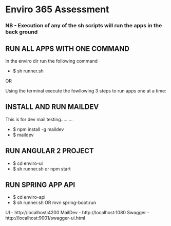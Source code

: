 
# Enviro 365 Assessment

### NB - Execution of any of the sh scripts will run the apps in the back ground

## RUN ALL APPS WITH ONE COMMAND
In the enviro dir run the following command
* $ sh runner.sh


OR 

Using the terminal execute the fowllowing 3 steps to run apps one at a time:

## INSTALL AND RUN MAILDEV
This is for dev mail testing.........

* $ npm install -g maildev
* $ maildev


## RUN ANGULAR 2 PROJECT

* $ cd enviro-ui
* $ sh runner.sh  or npm start


## RUN SPRING APP API

* $ cd enviro-api
* $ sh runner.sh OR mvn spring-boot:run

UI - http://localhost:4200
MailDev - http://localhost:1080 
Swagger - http://localhost:9001/swagger-ui.html